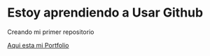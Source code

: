 # Estoy aprendiendo a Usar Github 

Creando mi primer repositorio

[Aqui esta mi Portfolio](https://www.linkedin.com/learning/github-para-programadores-2/crear-un-repositorio-en-github)
